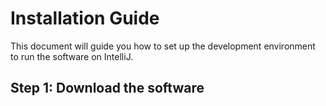 # Installation Guide

This document will guide you how to set up the development environment to run the software on IntelliJ.

## Step 1: Download the software


